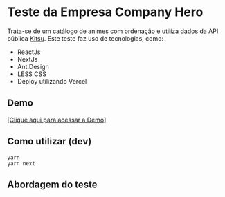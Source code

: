 # Teste da Empresa Company Hero

Trata-se de um catálogo de animes com ordenação e utiliza dados da API pública [Kitsu](https://kitsu.docs.apiary.io/#).
Este teste faz uso de tecnologias, como:
- ReactJs
- NextJs
- Ant.Design
- LESS CSS
- Deploy utilizando Vercel

## Demo

[[Clique aqui para acessar a Demo]](https://teste-company-hero.vercel.app/)

## Como utilizar (dev)

```
yarn
yarn next
```


## Abordagem do teste


